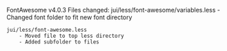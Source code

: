 FontAwesome v4.0.3
Files changed:
	jui/less/font-awesome/variables.less
		- Changed font folder to fit new font directory

	jui/less/font-awesome.less
		- Moved file to top less directory
		- Added subfolder to files


